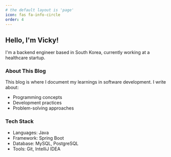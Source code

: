 ```yaml
---
# the default layout is 'page'
icon: fas fa-info-circle
order: 4
---
```


## Hello, I'm Vicky!

I'm a backend engineer based in South Korea, currently working at a healthcare startup.

### About This Blog

This blog is where I document my learnings in software development. I write about:

- Programming concepts
- Development practices
- Problem-solving approaches

### Tech Stack

- Languages: Java
- Framework: Spring Boot
- Database: MySQL, PostgreSQL
- Tools: Git, IntelliJ IDEA
